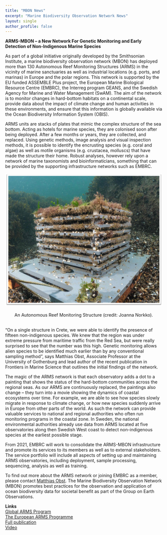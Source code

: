 ```yaml
---
title: "MBON News"
excerpt: "Marine Biodiversity Observation Network News"
layout: single
author_profile: false
---
```

**ARMS-MBON – a New Network For Genetic Monitoring and Early Detection of Non-Indigenous Marine Species**

As part of a global initiative originally developed by the Smithsonian Institute, a marine biodiversity observation network (MBON) has deployed more than 130 Autonomous Reef Monitoring Structures (ARMS) in the vicinity of marine sanctuaries as well as industrial locations (e.g. ports, and marinas) in Europe and the polar regions. This network is supported by the EU funded ASSEMBLE Plus project, the European Marine Biological Resource Centre (EMBRC), the Interreg program GEANS, and the Swedish Agency for Marine and Water Management (SwAM). The aim of the network is to monitor changes in hard-bottom habitats on a continental scale, provide data about the impact of climate change and human activities in these environments, and ensure that this information is globally available via the Ocean Biodiversity Information System (OBIS). 

ARMS units are stacks of plates that mimic the complex structure of the sea bottom. Acting as hotels for marine species, they are colonised soon after being deployed. After a few months or years, they are collected, and replaced. Using genetic methods, image analysis and visual inspection methods, it is possible to identify the encrusting species (e.g. coral and algae) as well as motile organisms (e.g. crustacea, molluscs) that have made the structure their home. Robust analyses, however rely upon a network of marine taxonomists and bioinformaticians, something that can be provided by the supporting infrastructure networks such as EMBRC.

<div align="center"><img src="/images/arms_mbon.png" alt="An Autonomous Reef Monitoring Structure"></div><br>
<div align="center"><span class="small">An Autonomous Reef Monitoring Structure (credit: Joanna Norkko).</span></div><br>

“On a single structure in Crete, we were able to identify the presence of fifteen non-indigenous species. We knew that the region was under extreme pressure from maritime traffic from the Red Sea, but were really surprised to see that the number was this high. Genetic monitoring allows alien species to be identified much earlier than by any conventional sampling method”, says Matthias Obst, Associate Professor at the University of Gothenburg and lead author of the recent publication in Frontiers in Marine Science that outlines the initial findings of the network.

The magic of the ARMS network is that each observatory adds a dot to a painting that shows the status of the hard-bottom communities across the regional seas. As our ARMS are continuously replaced, the paintings also change – they turn into a movie showing the dynamics of coastal ecosystems over time. For example, we are able to see how species slowly migrate in response to climate change, or how new species suddenly arrive in Europe from other parts of the world. As such the network can provide valuable services to national and regional authorities who often run monitoring programs in the coastal zone. In Sweden, the national environmental authorities already use data from ARMS located at five observatories along then Swedish West coast to detect non-indigenous species at the earliest possible stage.

From 2021, EMBRC will work to consolidate the ARMS-MBON infrastructure and promote its services to its members as well as to external stakeholders. The service portfolio will include all aspects of setting up and maintaining ARMS observatories, including deployment, sample processing, sequencing, analysis as well as training. 

To find out more about the ARMS network or joining EMBRC as a member, please contact [Matthias Obst](mailto:matthias.obst@marine.gu.se). The Marine Biodiversity Observation Network (MBON) promotes best practices for the observation and application of ocean biodiversity data for societal benefit as part of the Group on Earth Observations.

**Links**<br>
[Global ARMS Program](http://www.oceanarms.org)<br>
[The European ARMS Programme](http://www.arms-mbon.eu/)<br>
[Full publication](http://www.frontiersin.org/articles/10.3389/fmars.2020.572680/full) <br>
[Video](https://www.youtube.com/watch?v=sckV0FIAXd8&feature=emb_logo0)
